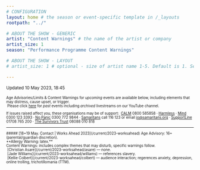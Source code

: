 ```yaml
---
# CONFIGURATION
layout: home # the season or event-specific template in /_layouts
rootpath: "../"

# ABOUT THE SHOW - GENERIC
artist: "Content Warnings" # the name of the artist or company
artist_size: 1
season: "Performance Programme Content Warnings"

# ABOUT THE SHOW - LAYOUT
# artist_size: 1 # optional - size of artist name 1-5. Default is 1. Set longer names to lower values

---
```

<small>Updated 10 May 2023, 18:45<small>        
        
Age Advisories/Limits & Content Warnings for *upcoming* events are available below, including elements that may distress, cause upset, or trigger.<br>&nbsp;Please click [here](/archive/warnings) for *past* events including *archived* livestreams on our YouTube channel.         
         
If issues raised affect you, these organisations may be of support:&nbsp;&nbsp;<a href="https://thecalmzone.net" target="_blank">CALM</a> 0800 585858 · <a href="https://harmless.org.uk" target="_blank">Harmless</a> · <a href="https://mind.org.uk" target="_blank">Mind</a> 0300 123 3393 · <a href="https://nopanic.org.uk" target="_blank">No Panic</a> 0300 772 9844 · <a href="https://samaritans.org" target="_blank">Samaritans</a> call 116 123 or email jo@samaritans.org · <a href="https://supportline.org.uk" target="_blank">SupportLine</a> 01708 765 200 · <a href="https://www.thesurvivorstrust.org" target="_blank">The Survivors Trust</a> 08088 010 818        
<hr>         
##### [18+19 May. Contact | Works Ahead 2023](/current/2023-worksahead)          
Age Advisory: 16+ (parental/guardian discretion).<br>**Allergy Warning: latex.**<br>Content Warnings: includes complex themes that may disturb, specific warnings follow.<br>&nbsp;[Christian Asare](/current/2023-worksahead/asare) — none.<br>&nbsp;[Jade Williams](/current/2023-worksahead/williams) — references slavery.<br>&nbsp;[Kellie Colbert](/current/2023-worksahead/colbert) — audience interaction; regerences anxiety, depression, online trolling, trichotillomania (TTM).